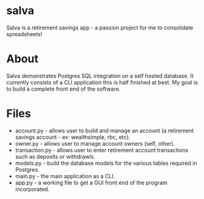 # salva
Salva is a retirement savings app - a passion project for me to consolidate spreadsheets!

# About
Salva demonstrates Postgres SQL integration on a self hosted database.  It currently consists of a CLI application this is half finished at best.  My goal is to build a complete front end of the software.

# Files
- account.py - allows user to build and manage an account (a retirement savings account - ex: wealthsimple, rbc, etc).
- owner.py - allows user to manage account owners (self, other).
- transaction.py - allows user to enter retirement account transactions such as deposits or withdrawls.
- models.py - build the database models for the various tables required in Postgres.
- main.py - the main application as a CLI.
- app.py - a working file to get a GUI front end of the program incorporated.
